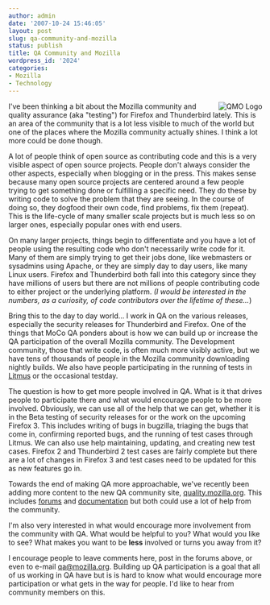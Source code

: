 ```yaml
---
author: admin
date: '2007-10-24 15:46:05'
layout: post
slug: qa-community-and-mozilla
status: publish
title: QA Community and Mozilla
wordpress_id: '2024'
categories:
- Mozilla
- Technology
---
```

<img src="http://www.arcanology.com/images/qmo_logo.png" alt="QMO Logo" align="right" border="0" />I've been thinking a bit about the Mozilla community and quality assurance (aka "testing") for Firefox and Thunderbird lately. This is an area of the community that is a lot less visible to much of the world but one of the places where the Mozilla community actually shines. I think a lot more could be done though.

A lot of people think of open source as contributing code and this is a very visible aspect of open source projects. People don't always consider the other aspects, especially when blogging or in the press. This makes sense because many open source projects are centered around a few people trying to get something done or fulfilling a specific need. They do these by writing code to solve the problem that they are seeing. In the course of doing so, they dogfood their own code, find problems, fix them (repeat). This is the life-cycle of many smaller scale projects but is much less so on larger ones, especially popular ones with end users.

On many larger projects, things begin to differentiate and you have a lot of people using the resulting code who don't necessarily write code for it. Many of them are simply trying to get their jobs done, like webmasters or sysadmins using Apache, or they are simply day to day users, like many Linux users. Firefox and Thunderbird both fall into this category since they have millions of users but there are not millions of people contributing code to either project or the underlying platform. <em>(I would be interested in the numbers, as a curiosity, of code contributors over the lifetime of these...</em>)

Bring this to the day to day world... I work in QA on the various releases, especially the security releases for Thunderbird and Firefox. One of the things that MoCo QA ponders about is how we can build up or increase the QA participation of the overall Mozilla community. The Development community, those that write code, is often much more visibly active, but we have tens of thousands of people in the Mozilla community downloading nightly builds. We also have people participating in the running of tests in <a href="http://litmus.mozilla.org">Litmus</a> or the occasional testday.

The question is how to get more people involved in QA. What is it that drives people to participate there and what would encourage people to be more involved. Obviously, we can use all of the help that we can get, whether it is in the Beta testing of security releases for or the work on the upcoming Firefox 3. This includes writing of bugs in bugzilla, triaging the bugs that come in, confirming reported bugs, and the running of test cases through Litmus. We can also use help maintaining, updating, and creating new test cases. Firefox 2 and Thunderbird 2 test cases are fairly complete but there are a lot of changes in Firefox 3 and test cases need to be updated for this as new features go in.

Towards the end of making QA more approachable, we've recently been adding more content to the new QA community site, <a href="http://quality.mozilla.org">quality.mozilla.org</a>. This includes <a href="http://quality.mozilla.org/forums">forums</a> and <a href="http://quality.mozilla.org/docs">documentation</a> but both could use a lot of help from the community.

I'm also very interested in what would encourage more involvement from the community with QA. What would be helpful to you? What would you like to see? What makes you want to be <strong>less</strong> involved or turns you away from it?

I encourage people to leave comments here, post in the forums above, or even to e-mail <a href="mailto:qa@mozilla.org">qa@mozilla.org</a>. Building up QA participation is a goal that all of us working in QA have but is is hard to know what would encourage more participation or what gets in the way for people. I'd like to hear from community members on this.
